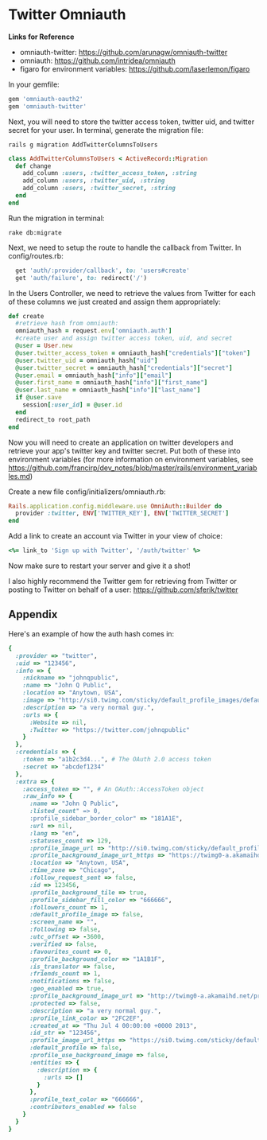 Twitter Omniauth
================================

**Links for Reference**
* omniauth-twitter: https://github.com/arunagw/omniauth-twitter
* omniauth: https://github.com/intridea/omniauth
* figaro for environment variables: https://github.com/laserlemon/figaro

In your gemfile:
```ruby
gem 'omniauth-oauth2'
gem 'omniauth-twitter'
```

Next, you will need to store the twitter access token, twitter uid, and twitter secret for your user. In terminal, generate the migration file:
```
rails g migration AddTwitterColumnsToUsers
```

```ruby
class AddTwitterColumnsToUsers < ActiveRecord::Migration
  def change
    add_column :users, :twitter_access_token, :string
    add_column :users, :twitter_uid, :string
    add_column :users, :twitter_secret, :string
  end
end
```

Run the migration in terminal:
```
rake db:migrate
```

Next, we need to setup the route to handle the callback from Twitter. In config/routes.rb:
```ruby
  get 'auth/:provider/callback', to: 'users#create'
  get 'auth/failure', to: redirect('/')
```

In the Users Controller, we need to retrieve the values from Twitter for each of these columns we just created and assign them appropriately:
```ruby
def create
  #retrieve hash from omniauth:
  omniauth_hash = request.env['omniauth.auth']
  #create user and assign twitter access token, uid, and secret
  @user = User.new
  @user.twitter_access_token = omniauth_hash["credentials"]["token"]
  @user.twitter_uid = omniauth_hash["uid"]
  @user.twitter_secret = omniauth_hash["credentials"]["secret"]
  @user.email = omniauth_hash["info"]["email"]
  @user.first_name = omniauth_hash["info"]["first_name"]
  @user.last_name = omniauth_hash["info"]["last_name"]
  if @user.save
    session[:user_id] = @user.id
  end
  redirect_to root_path
end
```

Now you will need to create an application on twitter developers and retrieve your app's twitter key and twitter secret. Put both of these into environment variables (for more information on environment variables, see https://github.com/francirp/dev_notes/blob/master/rails/environment_variables.md)

Create a new file config/initializers/omniauth.rb:
```ruby
Rails.application.config.middleware.use OmniAuth::Builder do
  provider :twitter, ENV['TWITTER_KEY'], ENV['TWITTER_SECRET']
end
```

Add a link to create an account via Twitter in your view of choice:
```ruby
<%= link_to 'Sign up with Twitter', '/auth/twitter' %>
```

Now make sure to restart your server and give it a shot!

I also highly recommend the Twitter gem for retrieving from Twitter or posting to Twitter on behalf of a user: https://github.com/sferik/twitter

Appendix
--------------------------------

Here's an example of how the auth hash comes in:
```ruby
{
  :provider => "twitter",
  :uid => "123456",
  :info => {
    :nickname => "johnqpublic",
    :name => "John Q Public",
    :location => "Anytown, USA",
    :image => "http://si0.twimg.com/sticky/default_profile_images/default_profile_2_normal.png",
    :description => "a very normal guy.",
    :urls => {
      :Website => nil,
      :Twitter => "https://twitter.com/johnqpublic"
    }
  },
  :credentials => {
    :token => "a1b2c3d4...", # The OAuth 2.0 access token
    :secret => "abcdef1234"
  },
  :extra => {
    :access_token => "", # An OAuth::AccessToken object
    :raw_info => {
      :name => "John Q Public",
      :listed_count" => 0,
      :profile_sidebar_border_color" => "181A1E",
      :url => nil,
      :lang => "en",
      :statuses_count => 129,
      :profile_image_url => "http://si0.twimg.com/sticky/default_profile_images/default_profile_2_normal.png",
      :profile_background_image_url_https => "https://twimg0-a.akamaihd.net/profile_background_images/229171796/pattern_036.gif",
      :location => "Anytown, USA",
      :time_zone => "Chicago",
      :follow_request_sent => false,
      :id => 123456,
      :profile_background_tile => true,
      :profile_sidebar_fill_color => "666666",
      :followers_count => 1,
      :default_profile_image => false,
      :screen_name => "",
      :following => false,
      :utc_offset => -3600,
      :verified => false,
      :favourites_count => 0,
      :profile_background_color => "1A1B1F",
      :is_translator => false,
      :friends_count => 1,
      :notifications => false,
      :geo_enabled => true,
      :profile_background_image_url => "http://twimg0-a.akamaihd.net/profile_background_images/229171796/pattern_036.gif",
      :protected => false,
      :description => "a very normal guy.",
      :profile_link_color => "2FC2EF",
      :created_at => "Thu Jul 4 00:00:00 +0000 2013",
      :id_str => "123456",
      :profile_image_url_https => "https://si0.twimg.com/sticky/default_profile_images/default_profile_2_normal.png",
      :default_profile => false,
      :profile_use_background_image => false,
      :entities => {
        :description => {
          :urls => []
        }
      },
      :profile_text_color => "666666",
      :contributors_enabled => false
    }
  }
}
```




